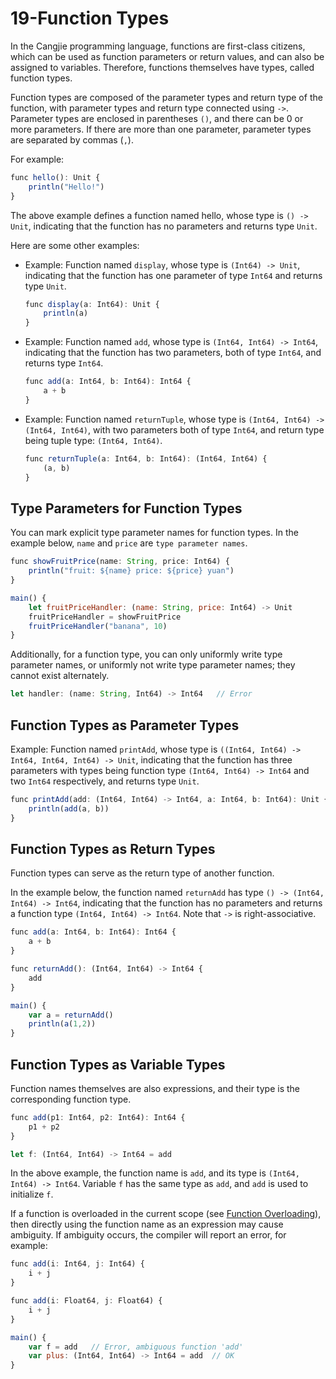 # 19-Function Types

In the Cangjie programming language, functions are first-class citizens, which can be used as function parameters or return values, and can also be assigned to variables. Therefore, functions themselves have types, called function types.

Function types are composed of the parameter types and return type of the function, with parameter types and return type connected using `->`. Parameter types are enclosed in parentheses `()`, and there can be 0 or more parameters. If there are more than one parameter, parameter types are separated by commas (`,`).

For example:

```javascript
func hello(): Unit {
    println("Hello!")
}
```

The above example defines a function named hello, whose type is `() -> Unit`, indicating that the function has no parameters and returns type `Unit`.

Here are some other examples:

- Example: Function named `display`, whose type is `(Int64) -> Unit`, indicating that the function has one parameter of type `Int64` and returns type `Unit`.

  ```javascript
  func display(a: Int64): Unit {
      println(a)
  }
  ```

- Example: Function named `add`, whose type is `(Int64, Int64) -> Int64`, indicating that the function has two parameters, both of type `Int64`, and returns type `Int64`.

  ```javascript
  func add(a: Int64, b: Int64): Int64 {
      a + b
  }
  ```

- Example: Function named `returnTuple`, whose type is `(Int64, Int64) -> (Int64, Int64)`, with two parameters both of type `Int64`, and return type being tuple type: `(Int64, Int64)`.

  ```javascript
  func returnTuple(a: Int64, b: Int64): (Int64, Int64) {
      (a, b)
  }
  ```

## Type Parameters for Function Types

You can mark explicit type parameter names for function types. In the example below, `name` and `price` are `type parameter names`.

```javascript
func showFruitPrice(name: String, price: Int64) {
    println("fruit: ${name} price: ${price} yuan")
}

main() {
    let fruitPriceHandler: (name: String, price: Int64) -> Unit
    fruitPriceHandler = showFruitPrice
    fruitPriceHandler("banana", 10)
}
```

Additionally, for a function type, you can only uniformly write type parameter names, or uniformly not write type parameter names; they cannot exist alternately.

```javascript
let handler: (name: String, Int64) -> Int64   // Error
```

## Function Types as Parameter Types

Example: Function named `printAdd`, whose type is `((Int64, Int64) -> Int64, Int64, Int64) -> Unit`, indicating that the function has three parameters with types being function type `(Int64, Int64) -> Int64` and two `Int64` respectively, and returns type `Unit`.

```javascript
func printAdd(add: (Int64, Int64) -> Int64, a: Int64, b: Int64): Unit {
    println(add(a, b))
}
```

## Function Types as Return Types

Function types can serve as the return type of another function.

In the example below, the function named `returnAdd` has type `() -> (Int64, Int64) -> Int64`, indicating that the function has no parameters and returns a function type `(Int64, Int64) -> Int64`. Note that `->` is right-associative.

```javascript
func add(a: Int64, b: Int64): Int64 {
    a + b
}

func returnAdd(): (Int64, Int64) -> Int64 {
    add
}

main() {
    var a = returnAdd()
    println(a(1,2))
}
```

## Function Types as Variable Types

Function names themselves are also expressions, and their type is the corresponding function type.

```javascript
func add(p1: Int64, p2: Int64): Int64 {
    p1 + p2
}

let f: (Int64, Int64) -> Int64 = add
```

In the above example, the function name is `add`, and its type is `(Int64, Int64) -> Int64`. Variable `f` has the same type as `add`, and `add` is used to initialize `f`.

If a function is overloaded in the current scope (see [Function Overloading](https://docs.cangjie-lang.cn/docs/0.53.13/user_manual/source_zh_cn/function/function_overloading.html)), then directly using the function name as an expression may cause ambiguity. If ambiguity occurs, the compiler will report an error, for example:

```javascript
func add(i: Int64, j: Int64) {
    i + j
}

func add(i: Float64, j: Float64) {
    i + j
}

main() {
    var f = add   // Error, ambiguous function 'add'
    var plus: (Int64, Int64) -> Int64 = add  // OK
}
```